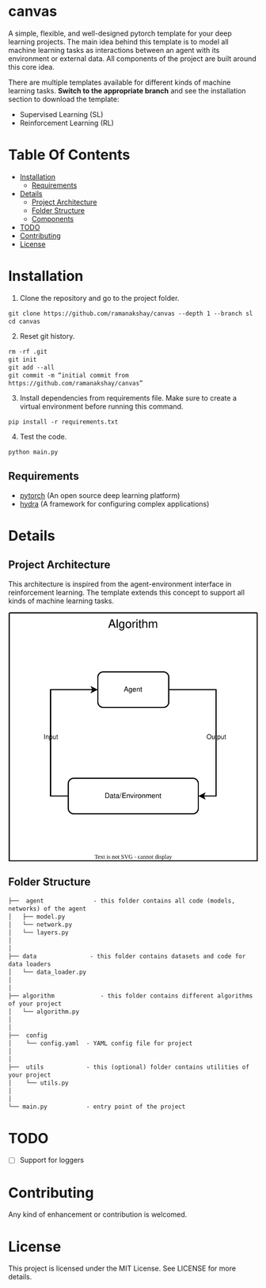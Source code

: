 # canvas

A simple, flexible, and well-designed pytorch template for your deep learning projects. The main idea behind this template is to model all machine learning tasks as interactions between an agent with its environment or external data. All components of the project are built around this core idea.

There are multiple templates available for different kinds of machine learning tasks. **Switch to the appropriate branch** and see the installation section to download the template:

- Supervised Learning (SL)
- Reinforcement Learning (RL)

# Table Of Contents

-  [Installation](#installation)
    - [Requirements](#requirements)
-  [Details](#details)
    -  [Project Architecture](#project-architecture)
    -  [Folder Structure](#folder-structure)
    -  [Components](#components)
 -  [TODO](#todo)
 -  [Contributing](#contributing)
 -  [License](#license)

# Installation

1.  Clone the repository and go to the project folder.
```
git clone https://github.com/ramanakshay/canvas --depth 1 --branch sl
cd canvas
```

2. Reset git history.
```
rm -rf .git
git init
git add --all
git commit -m “initial commit from https://github.com/ramanakshay/canvas”
```

3. Install dependencies from requirements file. Make sure to create a virtual environment before running this command.
```
pip install -r requirements.txt
```

4. Test the code.
```
python main.py
```

## Requirements
- [pytorch](https://pytorch.org/) (An open source deep learning platform)
- [hydra](https://hydra.cc/) (A framework for configuring complex applications)


# Details

## Project Architecture

This architecture is inspired from the agent-environment interface in reinforcement learning. The template extends this concept to support all kinds of machine learning tasks.

<div align="center">

<img align="center" src="assets/images/architecture.svg">

</div>


## Folder Structure
```
├──  agent              - this folder contains all code (models, networks) of the agent
│   ├── model.py
│   └── network.py
│   └── layers.py
│
│
├── data               - this folder contains datasets and code for data loaders
│   └── data_loader.py
│
│
├── algorithm             - this folder contains different algorithms of your project
│   └── algorithm.py
│
│
├──  config
│    └── config.yaml  - YAML config file for project
│
│
├──  utils            - this (optional) folder contains utilities of your project
│    └── utils.py
│
│
└── main.py           - entry point of the project

```

# TODO

- [ ] Support for loggers


# Contributing
Any kind of enhancement or contribution is welcomed.


# License

This project is licensed under the MIT License. See LICENSE for more details.
